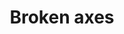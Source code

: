 ---
title: "Broken axes"
excerpt: "Package for creating broken axis plots in matplotlib<br/><img src='/images/500x300.png'>"
---